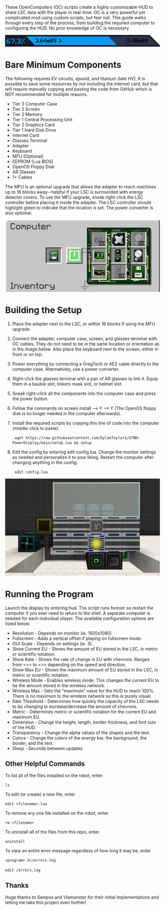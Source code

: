 These OpenComputers (OC) scripts create a highly customizable HUD to share LSC data with the player in real-time. OC is a very powerful yet complicated mod using custom scripts, but fear not. This guide walks through every step of the process, from building the required computer to configuring the HUD. No prior knowledge of OC is necessary.

![FoxHUD](media/FoxHUD.png?)

# Bare Minimum Components

The following requires EV circuits, epoxid, and titanium (late HV). It is possible to save some resources by not including the internet card, but that will require manually copying and pasting the code from GitHub which is NOT recommended for multiple reasons.
- Tier 3 Computer Case
- Tier 2 Screen
- Tier 2 Memory
- Tier 1 Central Processing Unit
- Tier 2 Graphics Card
- Tier 1 Hard Disk Drive
- Internet Card
- Glasses Terminal
- Adapter
- Keyboard
- MFU (Optional)
- EEPROM (Lua BIOS)
- OpenOS Floppy Disk
- AR Glasses
- 1+ Cables

The MFU is an optional upgrade that allows the adapter to reach machines up to 16 blocks away--helpful if your LSC is surrounded with energy detector covers. To use the MFU upgrade, sneak right-click the LSC controller before placing it inside the adapter. The LSC controller should highlight green to indicate that the location is set. The power converter is also optional.

![MinimumComponents](media/MinimumComponents.png?)

# Building the Setup

1) Place the adapter next to the LSC, or within 16 blocks if using the MFU upgrade.
2) Connect the adapter, computer case, screen, and glasses terminal with OC cables. They do not need to be in the same location or orientation as in the image below. Also place the keyboard next to the screen, either in front or on top.
3) Power everything by connecting a GregTech or AE2 cable directly to the computer case. Alternatively, use a power converter.
4) Right-click the glasses terminal with a pair of AR glasses to link it. Equip them in a bauble slot, tinkers mask slot, or helmet slot.
5) Sneak right-click all the components into the computer case and press the power button.
6) Follow the commands on screen install --> Y --> Y (The OpenOS floppy disk is no longer needed in the computer afterwards).
7) Install the required scripts by copying this line of code into the computer (middle-click to paste).

        wget https://raw.githubusercontent.com/DylanTaylor1/GTNH-PowerDisplay/main/setup.lua && setup

9) Edit the config by entering edit config.lua. Change the monitor settings as needed and personalize it to your liking. Restart the computer after changing anything in the config.

        edit config.lua

![Setup](media/Setup.png?)

# Running the Program

Launch the display by entering hud. The script runs forever so restart the computer if you ever need to return to the shell. A separate computer is needed for each individual player. The available configuration options are listed below.
- Resolution - Depends on monitor (ie. 1920x1080).
- Fullscreen - Adds a vertical offset if playing on fullscreen mode.
- GUI Scale - Depends on settings (ie. 3).
- Show Current EU - Shows the amount of EU stored in the LSC, in metric or scientific notation.
- Show Rate - Shows the rate of change in EU with chevrons. Ranges from <<< to >>> depending on the speed and direction.
- Show Max EU - Shows the maximum amount of EU stored in the LSC, in metric or scientific notation.
- Wireless Mode - Enables wireless mode. This changes the current EU to be the amount stored in the wireless network.
- Wireless Max - Sets the "maximum" value for the HUD to reach 100%. There is no maximum to the wireless network so this is purely visual.
- Rate Threshold - Determines how quickly the capacity of the LSC needs to be changing to increase/decrease the amount of chevrons.
- Metric - Determines metric or scientific notation for the current EU and maximum EU.
- Dimension - Change the height, length, border thickness, and font size of the HUD.
- Transparency - Change the alpha values of the shapes and the text.
- Colors - Change the colors of the energy bar, the background, the border, and the text.
- Sleep - Seconds between updates.

## Other Helpful Commands

To list all of the files installed on the robot, enter

    ls

To edit (or create) a new file, enter

    edit <filename>.lua

To remove any one file installed on the robot, enter

    rm <filename>

To uninstall all of the files from this repo, enter

    uninstall

To view an entire error message regardless of how long it may be, enter

    <program> 2>/errors.log

    edit /errors.log

## Thanks
Huge thanks to Sampsa and Vlamonster for their initial implementations and letting me take this project even further!
